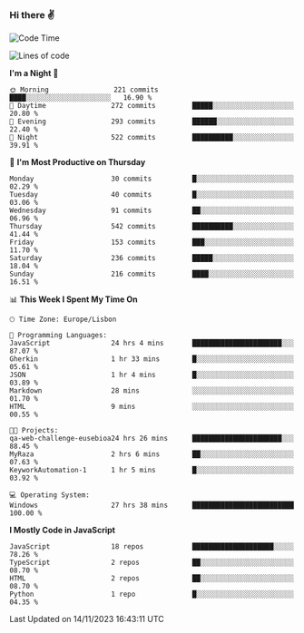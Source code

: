 ### Hi there :v:

<!--
**eusebioaddsilva/eusebioaddsilva** is a ✨ _special_ ✨ repository because its `README.md` (this file) appears on your GitHub profile.

<!--START_SECTION:waka-->
![Code Time](http://img.shields.io/badge/Code%20Time-91%20hrs%2031%20mins-blue)

![Lines of code](https://img.shields.io/badge/From%20Hello%20World%20I%27ve%20Written-3.5%20million%20lines%20of%20code-blue)

**I'm a Night 🦉** 

```text
🌞 Morning                221 commits         ████░░░░░░░░░░░░░░░░░░░░░   16.90 % 
🌆 Daytime                272 commits         █████░░░░░░░░░░░░░░░░░░░░   20.80 % 
🌃 Evening                293 commits         ██████░░░░░░░░░░░░░░░░░░░   22.40 % 
🌙 Night                  522 commits         ██████████░░░░░░░░░░░░░░░   39.91 % 
```
📅 **I'm Most Productive on Thursday** 

```text
Monday                   30 commits          █░░░░░░░░░░░░░░░░░░░░░░░░   02.29 % 
Tuesday                  40 commits          █░░░░░░░░░░░░░░░░░░░░░░░░   03.06 % 
Wednesday                91 commits          ██░░░░░░░░░░░░░░░░░░░░░░░   06.96 % 
Thursday                 542 commits         ██████████░░░░░░░░░░░░░░░   41.44 % 
Friday                   153 commits         ███░░░░░░░░░░░░░░░░░░░░░░   11.70 % 
Saturday                 236 commits         █████░░░░░░░░░░░░░░░░░░░░   18.04 % 
Sunday                   216 commits         ████░░░░░░░░░░░░░░░░░░░░░   16.51 % 
```


📊 **This Week I Spent My Time On** 

```text
🕑︎ Time Zone: Europe/Lisbon

💬 Programming Languages: 
JavaScript               24 hrs 4 mins       ██████████████████████░░░   87.07 % 
Gherkin                  1 hr 33 mins        █░░░░░░░░░░░░░░░░░░░░░░░░   05.61 % 
JSON                     1 hr 4 mins         █░░░░░░░░░░░░░░░░░░░░░░░░   03.89 % 
Markdown                 28 mins             ░░░░░░░░░░░░░░░░░░░░░░░░░   01.70 % 
HTML                     9 mins              ░░░░░░░░░░░░░░░░░░░░░░░░░   00.55 % 

🐱‍💻 Projects: 
qa-web-challenge-eusebioa24 hrs 26 mins      ██████████████████████░░░   88.45 % 
MyRaza                   2 hrs 6 mins        ██░░░░░░░░░░░░░░░░░░░░░░░   07.63 % 
KeyworkAutomation-1      1 hr 5 mins         █░░░░░░░░░░░░░░░░░░░░░░░░   03.92 % 

💻 Operating System: 
Windows                  27 hrs 38 mins      █████████████████████████   100.00 % 
```

**I Mostly Code in JavaScript** 

```text
JavaScript               18 repos            ████████████████████░░░░░   78.26 % 
TypeScript               2 repos             ██░░░░░░░░░░░░░░░░░░░░░░░   08.70 % 
HTML                     2 repos             ██░░░░░░░░░░░░░░░░░░░░░░░   08.70 % 
Python                   1 repo              █░░░░░░░░░░░░░░░░░░░░░░░░   04.35 % 
```




 Last Updated on 14/11/2023 16:43:11 UTC
<!--END_SECTION:waka-->
